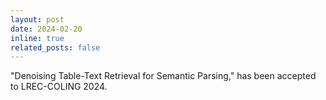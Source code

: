 ```yaml
---
layout: post
date: 2024-02-20
inline: true
related_posts: false
---
```


"Denoising Table-Text Retrieval for Semantic Parsing," has been accepted to LREC-COLING 2024.
